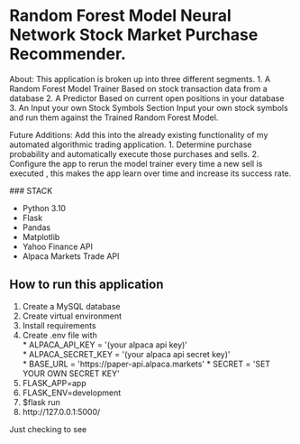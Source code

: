 # Random Forest Model Neural Network Stock Market Purchase Recommender.
<p>About:
    This application is broken up into three different segments.
        1. A Random Forest Model Trainer
            Based on stock transaction data from a database
        2. A Predictor
            Based on current open positions in your database
        3. An Input your own Stock Symbols Section
            Input your own stock symbols and run them against the Trained Random Forest Model.
</p>
</hr>
<p> Future Additions:
    Add this into the already existing functionality of my automated algorithmic trading application.
    1. Determine purchase probability and automatically execute those purchases and sells.
    2. Configure the app to rerun the model trainer every time a new sell is executed , this makes the app learn over
    time and increase its success rate.
</p>
### STACK
<ul> 
    <li> Python 3.10 </li>
    <li> Flask </li>
    <li> Pandas </li>
    <li> Matplotlib</li>
    <li> Yahoo Finance API </li>
    <li> Alpaca Markets Trade API </li>
</ul>

## How to run this application
<ol>
    <li>Create a MySQL database</li>
    <li> Create virtual environment </li>
    <li> Install requirements </li>
    <li> Create .env file with </br>
    * ALPACA_API_KEY = '(your alpaca api key)'</br>
    * ALPACA_SECRET_KEY = '(your alpaca api secret key)'</br>
    * BASE_URL = 'https://paper-api.alpaca.markets'
    * SECRET = 'SET YOUR OWN SECRET KEY'
    <li> FLASK_APP=app </li>
    <li> FLASK_ENV=development </li>
    <li> $flask run </li>
    <li> http://127.0.0.1:5000/ </li>
</ol>


Just checking to see